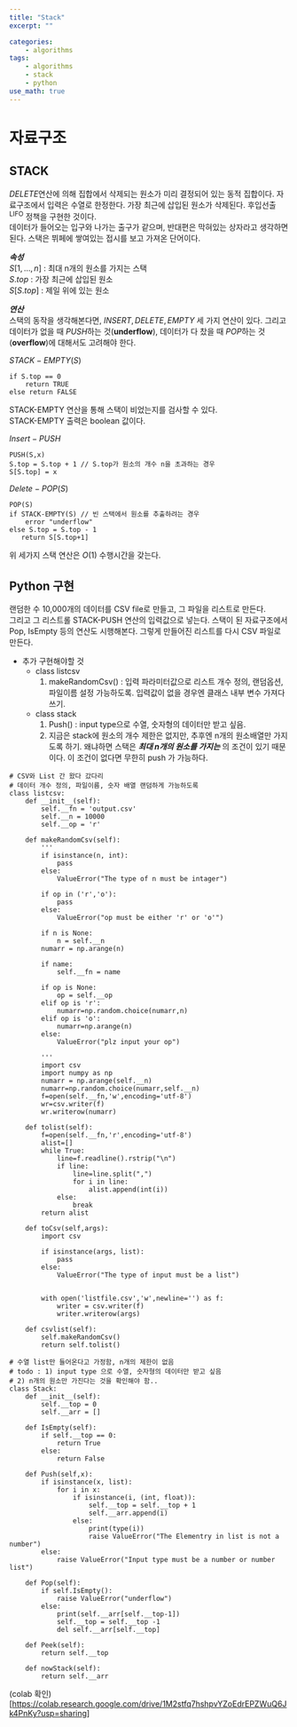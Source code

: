 ```yaml
---
title: "Stack"
excerpt: ""

categories:
    - algorithms
tags:
    - algorithms
    - stack
    - python
use_math: true
---
```


# 자료구조
## STACK

$DELETE$연산에 의해 집합에서 삭제되는 원소가 미리 결정되어 있는 동적 집합이다. 자료구조에서 입력은 수열로 한정한다. 가장 최근에 삽입된 원소가 삭제된다. 후입선출<sup>LIFO</sup> 정책을 구현한 것이다.    
데이터가 들어오는 입구와 나가는 출구가 같으며, 반대편은 막혀있는 상자라고 생각하면 된다.
스택은 뷔페에 쌓여있는 접시를 보고 가져온 단어이다.    

***속성***    
$S[1,...,n]$ : 최대 n개의 원소를 가지는 스택     
$S.top$ : 가장 최근에 삽입된 원소    
$S[S.top]$ : 제일 위에 있는 원소    

***연산***    
스택의 동작을 생각해본다면, $INSERT,DELETE, EMPTY$ 세 가지 연산이 있다. 그리고 데이터가 없을 때 $PUSH$하는 것(**underflow**), 데이터가 다 찼을 때 $POP$하는 것(**overflow**)에 대해서도 고려해야 한다.

$STACK-EMPTY(S)$
```
if S.top == 0
    return TRUE
else return FALSE
```
STACK-EMPTY 연산을 통해 스택이 비었는지를 검사할 수 있다.    
STACK-EMPTY 출력은 boolean 값이다.

$Insert - PUSH$
```
PUSH(S,x)
S.top = S.top + 1 // S.top가 원소의 개수 n을 초과하는 경우    
S[S.top] = x
```

$Delete - POP(S)$
```
POP(S)
if STACK-EMPTY(S) // 빈 스택에서 원소를 추출하려는 경우
    error "underflow"
else S.top = S.top - 1
   return S[S.top+1]

```

위 세가지 스택 연산은 $O\left(1\right)$ 수행시간을 갖는다.  

## Python 구현

랜덤한 수 10,000개의 데이터를 CSV file로 만들고, 그 파일을 리스트로 만든다.    
그리고 그 리스트롤 STACK-PUSH 연산의 입력값으로 넣는다.
스택이 된 자료구조에서 Pop, IsEmpty 등의 연산도 시행해본다.
그렇게 만들어진 리스트를 다시 CSV 파일로 만든다.

+ 추가 구현해야할 것
  - class listcsv
      1. makeRandomCsv() : 입력 파라미터값으로 리스트 개수 정의, 랜덤옵션, 파일이름 설정 가능하도록. 입력값이 없을 경우엔 클래스 내부 변수 가져다 쓰기.
  - class stack
      1. Push() : input type으로 수열, 숫자형의 데이터만 받고 싶음.
      2. 지금은 stack에 원소의 개수 제한은 없지만, 추후엔 n개의 원소배열만 가지도록 하기. 왜냐하면 스택은 ***최대 n개의 원소를 가지는*** 의 조건이 있기 때문이다. 이 조건이 없다면 무한히 push 가 가능하다.

```
# CSV와 List 간 왔다 갔다리
# 데이터 개수 정의, 파일이름, 숫자 배열 랜덤하게 가능하도록
class listcsv:
    def __init__(self):
        self.__fn = 'output.csv'
        self.__n = 10000
        self.__op = 'r'

    def makeRandomCsv(self):
        '''
        if isinstance(n, int):
            pass
        else:
            ValueError("The type of n must be intager")

        if op in ('r','o'):
            pass
        else:
            ValueError("op must be either 'r' or 'o'")

        if n is None:
            n = self.__n
        numarr = np.arange(n)

        if name:
            self.__fn = name

        if op is None:
            op = self.__op
        elif op is 'r':
            numarr=np.random.choice(numarr,n)
        elif op is 'o':
            numarr=np.arange(n)
        else:
            ValueError("plz input your op")

        '''
        import csv
        import numpy as np
        numarr = np.arange(self.__n)
        numarr=np.random.choice(numarr,self.__n)
        f=open(self.__fn,'w',encoding='utf-8')
        wr=csv.writer(f)
        wr.writerow(numarr)

    def tolist(self):
        f=open(self.__fn,'r',encoding='utf-8')
        alist=[]
        while True:
            line=f.readline().rstrip("\n")
            if line:
                line=line.split(",")
                for i in line:
                    alist.append(int(i))
            else:
                break
        return alist

    def toCsv(self,args):
        import csv

        if isinstance(args, list):
            pass
        else:
            ValueError("The type of input must be a list")


        with open('listfile.csv','w',newline='') as f:
            writer = csv.writer(f)
            writer.writerow(args)

    def csvlist(self):
        self.makeRandomCsv()
        return self.tolist()
```

```
# 수열 list만 들어온다고 가정함, n개의 제한이 없음
# todo : 1) input type 으로 수열, 숫자형의 데이터만 받고 싶음
# 2) n개의 원소만 가진다는 것을 확인해야 함..
class Stack:
    def __init__(self):
        self.__top = 0
        self.__arr = []

    def IsEmpty(self):
        if self.__top == 0:
            return True
        else:
            return False

    def Push(self,x):
        if isinstance(x, list):
            for i in x:
                if isinstance(i, (int, float)):
                    self.__top = self.__top + 1
                    self.__arr.append(i)
                else:
                    print(type(i))
                    raise ValueError("The Elementry in list is not a number")
        else:
            raise ValueError("Input type must be a number or number list")

    def Pop(self):
        if self.IsEmpty():
            raise ValueError("underflow")
        else:
            print(self.__arr[self.__top-1])
            self.__top = self.__top -1
            del self.__arr[self.__top]

    def Peek(self):
        return self.__top

    def nowStack(self):
        return self.__arr

```

(colab 확인)[https://colab.research.google.com/drive/1M2stfq7hshpvYZoEdrEPZWuQ6Jk4PnKy?usp=sharing]
